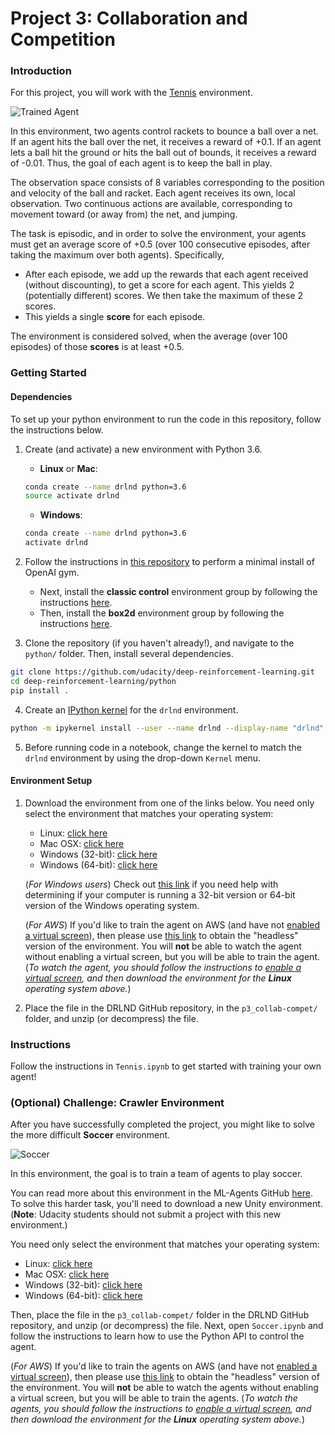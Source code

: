 [//]: # (Image References)

[image1]: https://user-images.githubusercontent.com/10624937/42135623-e770e354-7d12-11e8-998d-29fc74429ca2.gif "Trained Agent"
[image2]: https://user-images.githubusercontent.com/10624937/42135622-e55fb586-7d12-11e8-8a54-3c31da15a90a.gif "Soccer"


# Project 3: Collaboration and Competition

### Introduction

For this project, you will work with the [Tennis](https://github.com/Unity-Technologies/ml-agents/blob/master/docs/Learning-Environment-Examples.md#tennis) environment.

![Trained Agent][image1]

In this environment, two agents control rackets to bounce a ball over a net. If an agent hits the ball over the net, it receives a reward of +0.1.  If an agent lets a ball hit the ground or hits the ball out of bounds, it receives a reward of -0.01.  Thus, the goal of each agent is to keep the ball in play.

The observation space consists of 8 variables corresponding to the position and velocity of the ball and racket. Each agent receives its own, local observation.  Two continuous actions are available, corresponding to movement toward (or away from) the net, and jumping. 

The task is episodic, and in order to solve the environment, your agents must get an average score of +0.5 (over 100 consecutive episodes, after taking the maximum over both agents). Specifically,

- After each episode, we add up the rewards that each agent received (without discounting), to get a score for each agent. This yields 2 (potentially different) scores. We then take the maximum of these 2 scores.
- This yields a single **score** for each episode.

The environment is considered solved, when the average (over 100 episodes) of those **scores** is at least +0.5.

### Getting Started

#### Dependencies

To set up your python environment to run the code in this repository, follow the instructions below.

1. Create (and activate) a new environment with Python 3.6.

    - __Linux__ or __Mac__: 
    ```bash
    conda create --name drlnd python=3.6
    source activate drlnd
    ```
    - __Windows__: 
    ```bash
    conda create --name drlnd python=3.6 
    activate drlnd
    ```
    
2. Follow the instructions in [this repository](https://github.com/openai/gym) to perform a minimal install of OpenAI gym.  
    - Next, install the **classic control** environment group by following the instructions [here](https://github.com/openai/gym#classic-control).
    - Then, install the **box2d** environment group by following the instructions [here](https://github.com/openai/gym#box2d).
    
3. Clone the repository (if you haven't already!), and navigate to the `python/` folder.  Then, install several dependencies.
```bash
git clone https://github.com/udacity/deep-reinforcement-learning.git
cd deep-reinforcement-learning/python
pip install .
```

4. Create an [IPython kernel](http://ipython.readthedocs.io/en/stable/install/kernel_install.html) for the `drlnd` environment.  
```bash
python -m ipykernel install --user --name drlnd --display-name "drlnd"
```

5. Before running code in a notebook, change the kernel to match the `drlnd` environment by using the drop-down `Kernel` menu. 

#### Environment Setup


1. Download the environment from one of the links below.  You need only select the environment that matches your operating system:
    - Linux: [click here](https://s3-us-west-1.amazonaws.com/udacity-drlnd/P3/Tennis/Tennis_Linux.zip)
    - Mac OSX: [click here](https://s3-us-west-1.amazonaws.com/udacity-drlnd/P3/Tennis/Tennis.app.zip)
    - Windows (32-bit): [click here](https://s3-us-west-1.amazonaws.com/udacity-drlnd/P3/Tennis/Tennis_Windows_x86.zip)
    - Windows (64-bit): [click here](https://s3-us-west-1.amazonaws.com/udacity-drlnd/P3/Tennis/Tennis_Windows_x86_64.zip)
    
    (_For Windows users_) Check out [this link](https://support.microsoft.com/en-us/help/827218/how-to-determine-whether-a-computer-is-running-a-32-bit-version-or-64) if you need help with determining if your computer is running a 32-bit version or 64-bit version of the Windows operating system.

    (_For AWS_) If you'd like to train the agent on AWS (and have not [enabled a virtual screen](https://github.com/Unity-Technologies/ml-agents/blob/master/docs/Training-on-Amazon-Web-Service.md)), then please use [this link](https://s3-us-west-1.amazonaws.com/udacity-drlnd/P3/Tennis/Tennis_Linux_NoVis.zip) to obtain the "headless" version of the environment.  You will **not** be able to watch the agent without enabling a virtual screen, but you will be able to train the agent.  (_To watch the agent, you should follow the instructions to [enable a virtual screen](https://github.com/Unity-Technologies/ml-agents/blob/master/docs/Training-on-Amazon-Web-Service.md), and then download the environment for the **Linux** operating system above._)

2. Place the file in the DRLND GitHub repository, in the `p3_collab-compet/` folder, and unzip (or decompress) the file. 

### Instructions

Follow the instructions in `Tennis.ipynb` to get started with training your own agent!  

### (Optional) Challenge: Crawler Environment

After you have successfully completed the project, you might like to solve the more difficult **Soccer** environment.

![Soccer][image2]

In this environment, the goal is to train a team of agents to play soccer.  

You can read more about this environment in the ML-Agents GitHub [here](https://github.com/Unity-Technologies/ml-agents/blob/master/docs/Learning-Environment-Examples.md#soccer-twos).  To solve this harder task, you'll need to download a new Unity environment.  (**Note**: Udacity students should not submit a project with this new environment.)

You need only select the environment that matches your operating system:
- Linux: [click here](https://s3-us-west-1.amazonaws.com/udacity-drlnd/P3/Soccer/Soccer_Linux.zip)
- Mac OSX: [click here](https://s3-us-west-1.amazonaws.com/udacity-drlnd/P3/Soccer/Soccer.app.zip)
- Windows (32-bit): [click here](https://s3-us-west-1.amazonaws.com/udacity-drlnd/P3/Soccer/Soccer_Windows_x86.zip)
- Windows (64-bit): [click here](https://s3-us-west-1.amazonaws.com/udacity-drlnd/P3/Soccer/Soccer_Windows_x86_64.zip)

Then, place the file in the `p3_collab-compet/` folder in the DRLND GitHub repository, and unzip (or decompress) the file.  Next, open `Soccer.ipynb` and follow the instructions to learn how to use the Python API to control the agent.

(_For AWS_) If you'd like to train the agents on AWS (and have not [enabled a virtual screen](https://github.com/Unity-Technologies/ml-agents/blob/master/docs/Training-on-Amazon-Web-Service.md)), then please use [this link](https://s3-us-west-1.amazonaws.com/udacity-drlnd/P3/Soccer/Soccer_Linux_NoVis.zip) to obtain the "headless" version of the environment.  You will **not** be able to watch the agents without enabling a virtual screen, but you will be able to train the agents.  (_To watch the agents, you should follow the instructions to [enable a virtual screen](https://github.com/Unity-Technologies/ml-agents/blob/master/docs/Training-on-Amazon-Web-Service.md), and then download the environment for the **Linux** operating system above._)
